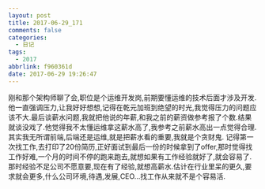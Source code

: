```yaml
---
layout: post
title: 2017-06-29_171
comments: false
categories:
  - 日记
tags:
  - 2017
abbrlink: f960361d
date: 2017-06-29 19:26:47
---
```


  刚和那个架构师聊了会,职位是个运维开发岗,前期要懂运维的技术后面才涉及开发.他一直强调压力,让我好好想想,记得在乾元加班到绝望的时光,我觉得压力的问题应该不大.最后谈薪水问题,我就把他说的年薪,和我之前的薪资做参考报了个数.结果就谈没戏了.他觉得我不太懂运维拿这薪水高了,我参考之前薪水高出一点觉得合理.其实我无所谓前端,后端还是运维,就是把薪水看的重要,我就是个贪财鬼.
  记得第一次找工作,去打印了20份简历,正好面试到最后一份的时候拿到了offer,那时觉得找工作好难,一个月的时间不停的跑来跑去,就想如果有工作经验就好了,就会容易了.那时经验不足公司不愿意要,现在有了经验,就想高薪水.估计在行业里呆的更久,要求就会更多,什么公司环境,待遇,发展,CEO...找工作从来就不是个容易活.
